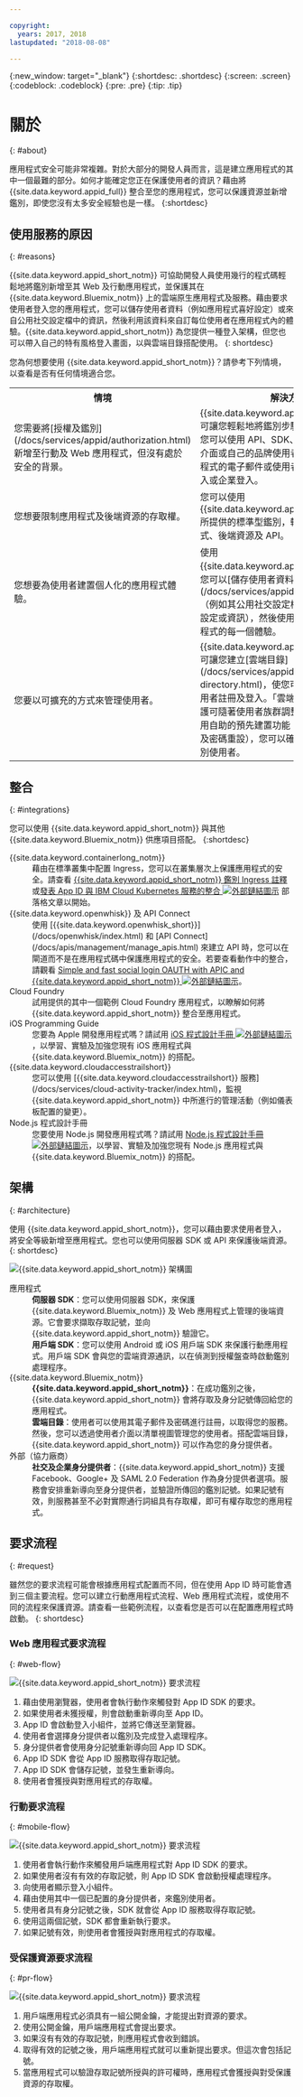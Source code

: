 ```yaml
---

copyright:
  years: 2017, 2018
lastupdated: "2018-08-08"

---
```


{:new_window: target="_blank"}
{:shortdesc: .shortdesc}
{:screen: .screen}
{:codeblock: .codeblock}
{:pre: .pre}
{:tip: .tip}

# 關於
{: #about}

應用程式安全可能非常複雜。對於大部分的開發人員而言，這是建立應用程式的其中一個最難的部分。如何才能確定您正在保護使用者的資訊？藉由將 {{site.data.keyword.appid_full}} 整合至您的應用程式，您可以保護資源並新增鑑別，即使您沒有太多安全經驗也是一樣。
{:shortdesc}


## 使用服務的原因
{: #reasons}

{{site.data.keyword.appid_short_notm}} 可協助開發人員使用幾行的程式碼輕鬆地將鑑別新增至其 Web 及行動應用程式，並保護其在 {{site.data.keyword.Bluemix_notm}} 上的雲端原生應用程式及服務。藉由要求使用者登入您的應用程式，您可以儲存使用者資料（例如應用程式喜好設定）或來自公用社交設定檔中的資訊，然後利用該資料來自訂每位使用者在應用程式內的體驗。{{site.data.keyword.appid_short_notm}} 為您提供一種登入架構，但您也可以帶入自己的特有風格登入畫面，以與雲端目錄搭配使用。
{: shortdesc}

您為何想要使用 {{site.data.keyword.appid_short_notm}}？請參考下列情境，以查看是否有任何情境適合您。


<table>
  <tr>
    <th>情境</th>
    <th>解決方案</th>
  </tr>
  <tr>
    <td>您需要將[授權及鑑別](/docs/services/appid/authorization.html)新增至行動及 Web 應用程式，但沒有處於安全的背景。</td>
    <td>{{site.data.keyword.appid_short_notm}} 可讓您輕鬆地將鑑別步驟新增至應用程式。您可以使用 API、SDK、預先建置的使用者介面或自己的品牌使用者介面，來新增應用程式的電子郵件或使用者名稱登入、社交登入或企業登入。</td>
  </tr>
  <tr>
    <td>您想要限制應用程式及後端資源的存取權。</td>
    <td>您可以使用 {{site.data.keyword.appid_short_notm}} 所提供的標準型鑑別，輕鬆地保護應用程式、後端資源及 API。</td>
  </tr>
  <tr>
    <td>您想要為使用者建置個人化的應用程式體驗。</td>
    <td>使用 {{site.data.keyword.appid_short_notm}}，您可以[儲存使用者資料](/docs/services/appid/user-profile.html)（例如其公用社交設定檔中的應用程式喜好設定或資訊），然後使用該資料來自訂您應用程式的每一個體驗。</td>
  </tr>
  <tr>
    <td>您要以可擴充的方式來管理使用者。</td>
    <td> {{site.data.keyword.appid_short_notm}} 可讓您建立[雲端目錄](/docs/services/appid/cloud-directory.html)，使您可新增應用程式的使用者註冊及登入。「雲端目錄」提供架構來維護可隨著使用者族群調整的使用者登錄。使用自助的預先建置功能（例如電子郵件驗證及密碼重設），您可以確定應用程式安全地鑑別使用者。</td>
  </tr>
</table>


## 整合
{: #integrations}

您可以使用 {{site.data.keyword.appid_short_notm}} 與其他 {{site.data.keyword.Bluemix_notm}} 供應項目搭配。
{:shortdesc}


<dl>
  <dt>{{site.data.keyword.containerlong_notm}}</dt>
    <dd>藉由在標準叢集中配置 Ingress，您可以在叢集層次上保護應用程式的安全。請查看 <a href="/docs/containers/cs_annotations.html#appid-auth">{{site.data.keyword.appid_short_notm}} 鑑別 Ingress 註釋</a>或<a href="https://www.ibm.com/blogs/bluemix/2018/05/announcing-app-id-integration-ibm-cloud-kubernetes-service/">發表 App ID 與 IBM Cloud Kubernetes 服務的整合 <img src="../../icons/launch-glyph.svg" alt="外部鏈結圖示"></a> 部落格文章以開始。</dd>
  <dt>{{site.data.keyword.openwhisk}} 及 API Connect</dt>
    <dd>使用 [{{site.data.keyword.openwhisk_short}}](/docs/openwhisk/index.html) 和 [API Connect](/docs/apis/management/manage_apis.html) 來建立 API 時，您可以在閘道而不是在應用程式碼中保護應用程式的安全。若要查看動作中的整合，請觀看 <a href="https://www.youtube.com/watch?v=Fa9YD2NGZiE" target="_blank">Simple and fast social login OAUTH with APIC and {{site.data.keyword.appid_short_notm}} <img src="../../icons/launch-glyph.svg" alt="外部鏈結圖示"></a>。</dd>
  <dt>Cloud Foundry</dt>
    <dd>試用提供的其中一個範例 Cloud Foundry 應用程式，以瞭解如何將 {{site.data.keyword.appid_short_notm}} 整合至應用程式。</dd>
  <dt>iOS Programming Guide</dt>
    <dd>您要為 Apple 開發應用程式嗎？請試用 <a href="https://console.bluemix.net/docs/swift/index.html#overview" target="_blank">iOS 程式設計手冊 <img src="../../icons/launch-glyph.svg" alt="外部鏈結圖示"></a>，以學習、實驗及加強您現有 iOS 應用程式與 {{site.data.keyword.Bluemix_notm}} 的搭配。</dd>
  <dt>{{site.data.keyword.cloudaccesstrailshort}}</dt>
    <dd>您可以使用 [{{site.data.keyword.cloudaccesstrailshort}} 服務](/docs/services/cloud-activity-tracker/index.html)，監視 {{site.data.keyword.appid_short_notm}} 中所進行的管理活動（例如儀表板配置的變更）。</dd>
  <dt>Node.js 程式設計手冊</dt>
    <dd>您要使用 Node.js 開發應用程式嗎？請試用 <a href="https://console.bluemix.net/docs/node/index.html#getting-started-tutorial" target="_blank">Node.js 程式設計手冊 <img src="../../icons/launch-glyph.svg" alt="外部鏈結圖示"></a>，以學習、實驗及加強您現有 Node.js 應用程式與 {{site.data.keyword.Bluemix_notm}} 的搭配。</dd>
</dl>


## 架構
{: #architecture}

使用 {{site.data.keyword.appid_short_notm}}，您可以藉由要求使用者登入，將安全等級新增至應用程式。您也可以使用伺服器 SDK 或 API 來保護後端資源。
{: shortdesc}

![{{site.data.keyword.appid_short_notm}} 架構圖](/images/appid_architecture1.png)

<dl>
  <dt>應用程式</dt>
    <dd><strong>伺服器 SDK</strong>：您可以使用伺服器 SDK，來保護 {{site.data.keyword.Bluemix_notm}} 及 Web 應用程式上管理的後端資源。它會要求擷取存取記號，並向 {{site.data.keyword.appid_short_notm}} 驗證它。</br>
    <strong>用戶端 SDK</strong>：您可以使用 Android 或 iOS 用戶端 SDK 來保護行動應用程式。用戶端 SDK 會與您的雲端資源通訊，以在偵測到授權盤查時啟動鑑別處理程序。</dd>
  <dt>{{site.data.keyword.Bluemix_notm}}</dt>
    <dd><strong>{{site.data.keyword.appid_short_notm}}</strong>：在成功鑑別之後，{{site.data.keyword.appid_short_notm}} 會將存取及身分記號傳回給您的應用程式。</br>
    <strong>雲端目錄</strong>：使用者可以使用其電子郵件及密碼進行註冊，以取得您的服務。然後，您可以透過使用者介面以清單視圖管理您的使用者。搭配雲端目錄，{{site.data.keyword.appid_short_notm}} 可以作為您的身分提供者。</dd>
  <dt>外部（協力廠商）</dt>
    <dd><strong>社交及企業身分提供者</strong>：{{site.data.keyword.appid_short_notm}} 支援 Facebook、Google+ 及 SAML 2.0 Federation 作為身分提供者選項。服務會安排重新導向至身分提供者，並驗證所傳回的鑑別記號。如果記號有效，則服務甚至不必對實際通行詞組具有存取權，即可有權存取您的應用程式。</dd>
</dl>


## 要求流程
{: #request}

雖然您的要求流程可能會根據應用程式配置而不同，但在使用 App ID 時可能會遇到三個主要流程。您可以建立行動應用程式流程、Web 應用程式流程，或使用不同的流程來保護資源。請查看一些範例流程，以查看您是否可以在配置應用程式時啟動。
{: shortdesc}

### Web 應用程式要求流程
{: #web-flow}

![{{site.data.keyword.appid_short_notm}} 要求流程](/images/web_flow1.png)

1. 藉由使用瀏覽器，使用者會執行動作來觸發對 App ID SDK 的要求。
2. 如果使用者未獲授權，則會啟動重新導向至 App ID。
3. App ID 會啟動登入小組件，並將它傳送至瀏覽器。
4. 使用者會選擇身分提供者以鑑別及完成登入處理程序。
5. 身分提供者會使用身分記號重新導向回 App ID SDK。
6. App ID SDK 會從 App ID 服務取得存取記號。
7. App ID SDK 會儲存記號，並發生重新導向。
8. 使用者會獲授與對應用程式的存取權。

### 行動要求流程
{: #mobile-flow}

![{{site.data.keyword.appid_short_notm}} 要求流程](/images/mobile_flow.png)

1. 使用者會執行動作來觸發用戶端應用程式對 App ID SDK 的要求。
2. 如果使用者沒有有效的存取記號，則 App ID SDK 會啟動授權處理程序。
3. 向使用者顯示登入小組件。
4. 藉由使用其中一個已配置的身分提供者，來鑑別使用者。
5. 使用者具有身分記號之後，SDK 就會從 App ID 服務取得存取記號。
6. 使用這兩個記號，SDK 都會重新執行要求。
7. 如果記號有效，則使用者會獲授與對應用程式的存取權。

### 受保護資源要求流程
{: #pr-flow}

![{{site.data.keyword.appid_short_notm}} 要求流程](/images/pr_flow.png)

1. 用戶端應用程式必須具有一組公開金鑰，才能提出對資源的要求。
2. 使用公開金鑰，用戶端應用程式會提出要求。
3. 如果沒有有效的存取記號，則應用程式會收到錯誤。
4. 取得有效的記號之後，用戶端應用程式就可以重新提出要求。但這次會包括記號。
5. 當應用程式可以驗證存取記號所授與的許可權時，應用程式會獲授與對受保護資源的存取權。
